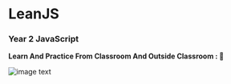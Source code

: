 # LeanJS
### Year 2 JavaScript 
**Learn And Practice From Classroom And Outside Classroom : 🧸**

![image text](https://static1.srcdn.com/wordpress/wp-content/uploads/2023/09/gojo-satoru-1.jpg)

